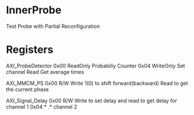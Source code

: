 # InnerProbe
Test Probe with Partial Reconfiguration

# Registers
  AXI_ProbeDetector
    0x00  ReadOnly  Probabiliy Counter
    0x04  WriteOnly Set channel
          Read      Get average times

  AXI_MMCM_PS
    0x00  R/W       Write 1(0) to shift forward(backward)
                    Read to get the current phase
  
  AXI_Signal_Delay
    0x00  R/W       Write to set delay and read to get delay for channel 1
    0x04  *         .* channel 2
